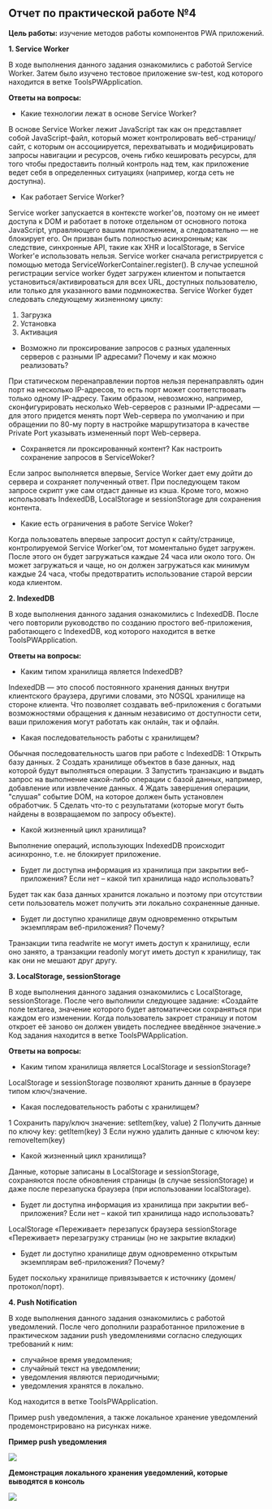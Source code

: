 ## Отчет по практической работе №4
**Цель работы:** изучение методов работы компонентов PWA приложений.

**1. Service Worker**

В ходе выполнения данного задания ознакомились с работой Service Worker. Затем было изучено тестовое приложение sw-test, код которого находится в ветке ToolsPWApplication.

**Ответы на вопросы:**
- Какие технологии лежат в основе Service Worker?

В основе Service Worker лежит JavaScript так как он представляет собой JavaScript-файл, который может контролировать веб-страницу/сайт, с которым он ассоциируется, перехватывать и модифицировать запросы навигации и ресурсов, очень гибко кешировать ресурсы, для того чтобы предоставить полный контроль над тем, как приложение ведет себя в определенных ситуациях (например, когда сеть не доступна).
- Как работает Service Worker?

Service worker запускается в контексте worker'ов, поэтому он не имеет доступа к DOM и работает в потоке отдельном от основного потока JavaScript, управляющего вашим приложением, а следовательно — не блокирует его. Он призван быть полностью асинхронным; как следствие, синхронные API, такие как XHR и localStorage, в Service Worker'е использовать нельзя.
Service worker сначала регистрируется с помощью метода ServiceWorkerContainer.register(). В случае успешной регистрации service worker будет загружен клиентом и попытается установиться/активироваться для всех URL, доступных пользователю, или только для указанного вами подмножества.
Service Worker будет следовать следующему жизненному циклу:
1) Загрузка
2) Установка
3) Активация
- Возможно ли проксирование запросов с разных удаленных серверов с разными IP адресами? Почему и как можно реализовать?

При статическом перенаправлении портов нельзя перенаправлять один порт на несколько IP-адресов, то есть порт может соответствовать только одному IP-адресу. Таким образом, невозможно, например, сконфигурировать несколько Web-серверов с разными IP-адресами — для этого придется менять порт Web-сервера по умолчанию и при обращении по 80-му порту в настройке маршрутизатора в качестве Private Port указывать измененный порт Web-сервера.
- Сохраняется ли проксированный контент? Как настроить сохранение запросов в ServiceWoker?

Если запрос выполняется впервые, Service Worker дает ему дойти до сервера и сохраняет полученный ответ. При последующем таком запросе скрипт уже сам отдаст данные из кэша. Кроме того, можно использовать IndexedDB, LocalStorage и sessionStorage для сохранения контента.
- Какие есть ограничения в работе Service Woker?

Когда пользователь впервые запросит доступ к сайту/странице, контролируемой Service Worker'ом, тот моментально будет загружен. После этого он будет загружаться каждые 24 часа или около того. Он может загружаться и чаще, но он должен загружаться как минимум каждые 24 часа, чтобы предотвратить использование старой версии кода клиентом.

**2. IndexedDB**

В ходе выполнения данного задания ознакомились с IndexedDB. После чего повторили руководство по созданию простого веб-приложения, работающего с IndexedDB, код которого находится в ветке ToolsPWApplication.

**Ответы на вопросы:**

- Каким типом хранилища является IndexedDB?

IndexedDB — это способ постоянного хранения данных внутри клиентского браузера, другими словами, это NOSQL хранилище на стороне клиента. Что позволяет создавать веб-приложения с богатыми возможностями обращения к данным независимо от доступности сети, ваши приложения могут работать как онлайн, так и офлайн.
- Какая последовательность работы с хранилищем?

Обычная последовательность шагов при работе с IndexedDB:
1 Открыть базу данных.
2 Создать хранилище объектов в базе данных, над которой будут выполняться операции. 
3 Запустить транзакцию и выдать запрос на выполнение какой-либо операции с базой данных, например, добавление или извлечение данных.
4 Ждать завершения операции, "слушая" событие DOM, на которое должен быть установлен обработчик.
5 Сделать что-то с результатами (которые могут быть найдены в возвращаемом по запросу объекте).
- Какой жизненный цикл хранилища?

Выполнение операций, использующих IndexedDB происходит асинхронно, т.е. не блокирует приложение.
- Будет ли доступна информация из хранилища при закрытии веб-приложения? Если нет – какой тип хранилища надо использовать?

Будет так как база данных хранится локально и поэтому при отсутствии сети пользователь может получить эти локально сохраненные данные.
- Будет ли доступно хранилище двум одновременно открытым экземплярам веб-приложения? Почему?

Транзакции типа readwrite не могут иметь доступ к хранилищу, если оно занято, а транзакции readonly могут иметь доступ к хранилищу, так как они не мешают друг другу.


**3. LocalStorage, sessionStorage**

В ходе выполнения данного задания ознакомились с LocalStorage, sessionStorage. После чего выполнили следующее задание: «Создайте поле textarea, значение которого будет автоматически сохраняться при каждом его изменении. Когда пользователь закроет страницу и потом откроет её заново он должен увидеть последнее введённое значение.» Код задания находится в ветке ToolsPWApplication.

**Ответы на вопросы:**

- Каким типом хранилища является LocalStorage и sessionStorage?

LocalStorage и sessionStorage позволяют хранить данные в браузере типом ключ/значение.
- Какая последовательность работы с хранилищем?

1 Сохранить пару/ключ значение: setItem(key, value)
2 Получить данные по ключу key: getItem(key)
3 Если нужно удалить данные с ключом key: removeItem(key)
- Какой жизненный цикл хранилища?

Данные, которые записаны в LocalStorage и sessionStorage, сохраняются после обновления страницы (в случае sessionStorage) и даже после перезапуска браузера (при использовании localStorage).
- Будет ли доступна информация из хранилища при закрытии веб-приложения? Если нет – какой тип хранилища надо использовать?

LocalStorage «Переживает» перезапуск браузера
sessionStorage «Переживает» перезагрузку страницы (но не закрытие вкладки)
- Будет ли доступно хранилище двум одновременно открытым экземплярам веб-приложения? Почему?

Будет поскольку хранилище привязывается к источнику (домен/протокол/порт).


**4. Push Notification**

В ходе выполнения данного задания ознакомились с работой уведомлений. После чего дополнили разработанное приложение в практическом задании push уведомлениями согласно следующих требований к ним:
-	случайное время уведомления;
-	случайный текст на уведомлении;
-	уведомления являются периодичными;
-	уведомления хранятся в локально. 

Код находится в ветке ToolsPWApplication.

Пример push уведомления, а также локальное хранение уведомлений продемонстрировано на рисунках ниже.

**Пример push уведомления**

![](https://sun9-39.userapi.com/POqMHI_SLvEP74QAKdmtSa9VENfIf5PlhBAldg/R2up9NFsvC8.jpg)

**Демонстрация локального хранения уведомлений, которые выводятся в консоль**

![](https://sun9-16.userapi.com/58_qdsFUF2tNgSGZbBiGMiC9bw-HfCCYdyX6hw/8ke6XeSdLc8.jpg)
